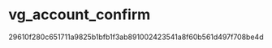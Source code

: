 vg_account_confirm
==================
29610f280c651711a9825b1bfb1f3ab891002423541a8f60b561d497f708be4d


